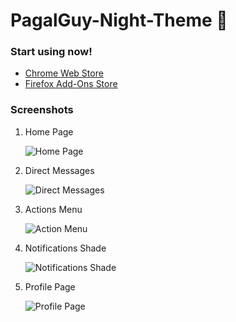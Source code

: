 # PagalGuy-Night-Theme 🌙

<h3>Start using now!</h3> 
<ul>
  <li><a href="https://chrome.google.com/webstore/detail/pagalguy-night-mode/bghljjiciedghpedhcpngaadbpiahimb" target="_blank">Chrome Web Store</a></li>
  <li><a href="https://addons.mozilla.org/addon/pagalguy-night-mode" target="_blank">Firefox Add-Ons Store</a></li>
</ul>

<h3>Screenshots</h3> 

<ol>
<li>Home Page

![Home Page](https://i.ibb.co/HxVPBpN/image.png "Home Page")</li>

<li>Direct Messages

![Direct Messages](https://i.ibb.co/HNLLrW2/image.png "Direct Messages")</li>

<li>Actions Menu

![Action Menu](https://i.ibb.co/CbJTwTc/image.png "Actions Menu")</li>

<li>Notifications Shade

![Notifications Shade](https://i.ibb.co/gSJmr8G/image.png "Notifcations Shade")</li>

<li>Profile Page

![Profile Page](https://i.ibb.co/JFQxvMc/image.png "Profile Page")</li>

